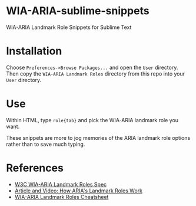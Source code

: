 WIA-ARIA-sublime-snippets
=========================

WIA-ARIA Landmark Role Snippets for Sublime Text

Installation
============

Choose `Preferences->Browse Packages...` and open the `User` directory. Then copy the `WIA-ARIA Landmark Roles` directory from this repo into your `User` directory.

Use
===

Within HTML, type `role{tab}` and pick the WIA-ARIA landmark role you want.

These snippets are more to jog memories of the ARIA landmark role options rather than to save much typing.

References
==========

* [W3C WIA-ARIA Landmark Roles Spec](http://www.w3.org/TR/wai-aria/roles#landmark_roles)
* [Article and Video: How ARIA's Landmark Roles Work](http://www.webmonkey.com/tag/wai-aria/)
* [WIA-ARIA Landmark Roles Cheatsheet](http://mcdlr.com/wai-aria-cheatsheet/)
